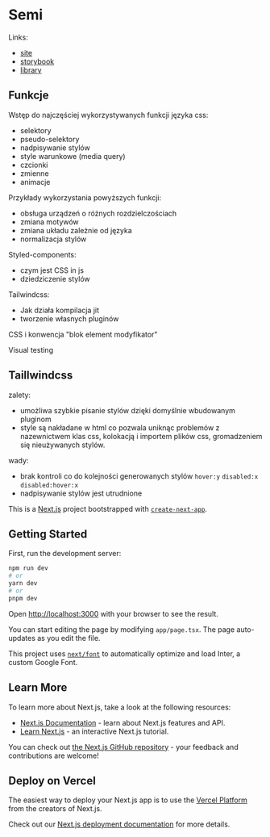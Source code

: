 # Semi


Links:
- [site](https://semi-beta.vercel.app)
- [storybook](https://master--646fb66e81a5f96d644f011a.chromatic.com)
- [library](https://www.chromatic.com/library?appId=646fb66e81a5f96d644f011a&branch=master)

## Funkcje
Wstęp do najczęściej wykorzystywanych funkcji języka css:
- selektory
- pseudo-selektory
- nadpisywanie stylów
- style warunkowe (media query)
- czcionki
- zmienne
- animacje

Przykłady wykorzystania powyższych funkcji:
- obsługa urządzeń o różnych rozdzielczościach
- zmiana motywów
- zmiana układu zależnie od języka
- normalizacja stylów 

Styled-components:
- czym jest CSS in js
- dziedziczenie stylów 

Tailwindcss:
- Jak działa kompilacja jit
- tworzenie własnych pluginów


CSS i konwencja "blok element modyfikator"

Visual testing





## Taillwindcss

zalety:
 - umożliwa szybkie pisanie stylów dzięki domyślnie wbudowanym pluginom
 - style są nakładane w html co pozwala uniknąc problemów z nazewnictwem klas css, kolokacją i importem plików css, gromadzeniem się nieużywanych stylów.

wady:
 - brak kontroli co do kolejności generowanych stylów `hover:y` `disabled:x` `disabled:hover:x`
 - nadpisywanie stylów jest utrudnione

This is a [Next.js](https://nextjs.org/) project bootstrapped with [`create-next-app`](https://github.com/vercel/next.js/tree/canary/packages/create-next-app).

## Getting Started

First, run the development server:

```bash
npm run dev
# or
yarn dev
# or
pnpm dev
```

Open [http://localhost:3000](http://localhost:3000) with your browser to see the result.

You can start editing the page by modifying `app/page.tsx`. The page auto-updates as you edit the file.

This project uses [`next/font`](https://nextjs.org/docs/basic-features/font-optimization) to automatically optimize and load Inter, a custom Google Font.

## Learn More

To learn more about Next.js, take a look at the following resources:

- [Next.js Documentation](https://nextjs.org/docs) - learn about Next.js features and API.
- [Learn Next.js](https://nextjs.org/learn) - an interactive Next.js tutorial.

You can check out [the Next.js GitHub repository](https://github.com/vercel/next.js/) - your feedback and contributions are welcome!

## Deploy on Vercel

The easiest way to deploy your Next.js app is to use the [Vercel Platform](https://vercel.com/new?utm_medium=default-template&filter=next.js&utm_source=create-next-app&utm_campaign=create-next-app-readme) from the creators of Next.js.

Check out our [Next.js deployment documentation](https://nextjs.org/docs/deployment) for more details.
